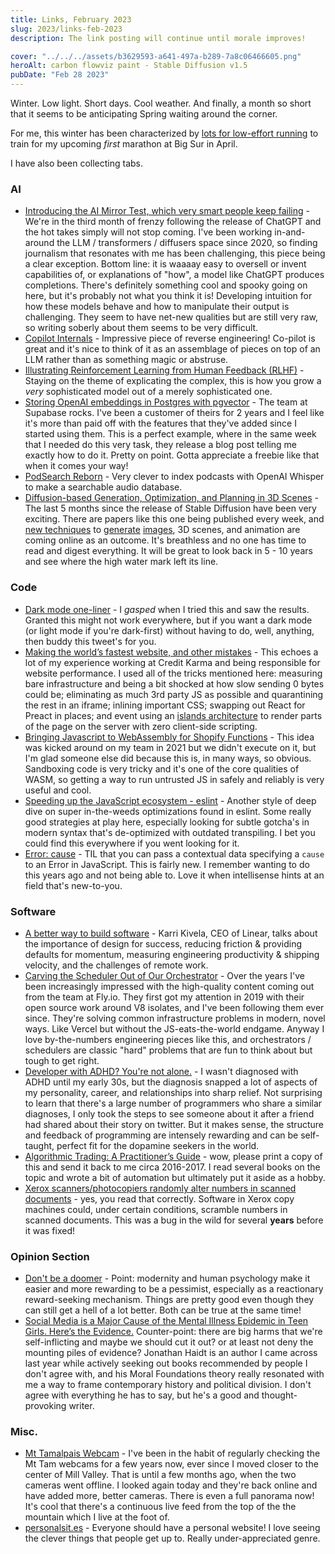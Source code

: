 ```yaml
---
title: Links, February 2023
slug: 2023/links-feb-2023
description: The link posting will continue until morale improves!

cover: "../../../assets/b3629593-a641-497a-b289-7a8c06466605.png"
heroAlt: carbon flowviz paint - Stable Diffusion v1.5
pubDate: "Feb 28 2023"
---
```


Winter. Low light. Short days. Cool weather. And finally, a month so short that it seems to be anticipating Spring waiting around the corner.

For me, this winter has been characterized by [lots for low-effort running](https://www.strava.com/athletes/3256286) to train for my upcoming _first_ marathon at Big Sur in April.

I have also been collecting tabs.

### AI
- [Introducing the AI Mirror Test, which very smart people keep failing](https://www.theverge.com/23604075/ai-chatbots-bing-chatgpt-intelligent-sentient-mirror-test) - We're in the third month of frenzy following the release of ChatGPT and the hot takes simply will not stop coming. I've been working in-and-around the LLM / transformers / diffusers space since 2020, so finding journalism that resonates with me has been challenging, this piece being a clear exception. Bottom line: it is waaaay easy to oversell or invent capabilities of, or explanations of "how", a model like ChatGPT produces completions. There's definitely something cool and spooky going on here, but it's probably not what you think it is! Developing intuition for how these models behave and how to manipulate their output is challenging. They seem to have net-new qualities but are still very raw, so writing soberly about them seems to be very difficult.
- [Copilot Internals](https://thakkarparth007.github.io/copilot-explorer/posts/copilot-internals.html) - Impressive piece of reverse engineering! Co-pilot is great and it's nice to think of it as an assemblage of pieces on top of an LLM rather than as something magic or abstruse.
- [Illustrating Reinforcement Learning from Human Feedback (RLHF)](https://huggingface.co/blog/rlhf) - Staying on the theme of explicating the complex, this is how you grow a _very_ sophisticated model out of a merely sophisticated one.
- [Storing OpenAI embeddings in Postgres with pgvector](https://supabase.com/blog/openai-embeddings-postgres-vector) - The team at Supabase rocks. I've been a customer of theirs for 2 years and I feel like it's more than paid off with the features that they've added since I started using them. This is a perfect example, where in the same week that I needed do this very task, they release a blog post telling me exactly how to do it. Pretty on point. Gotta appreciate a freebie like that when it comes your way!
- [PodSearch Reborn](https://www.david-smith.org/blog/2023/02/02/podsearch-reborn/) - Very clever to index podcasts with OpenAI Whisper to make a searchable audio database. 
- [Diffusion-based Generation, Optimization, and Planning in 3D Scenes](https://arxiv.org/abs/2301.06015) - The last 5 months since the release of Stable Diffusion have been very exciting. There are papers like this one being published every week, and [new techniques](https://huggingface.co/spaces/kadirnar/stable-diffusion-2-infinite-zoom-out) to [generate](https://huggingface.co/spaces/akhaliq/Analog-Diffusion) [images](https://huggingface.co/lllyasviel/ControlNet), 3D scenes, and animation are coming online as an outcome. It's breathless and no one has time to read and digest everything. It will be great to look back in 5 - 10 years and see where the high water mark left its line.


### Code

- [Dark mode one-liner](https://twitter.com/flaviocopes/status/1627609246014619649) - I _gasped_ when I tried this and saw the results. Granted this might not work everywhere, but if you want a dark mode (or light mode if you're dark-first) without having to do, well, anything, then buddy this tweet's for you.
- [Making the world’s fastest website, and other mistakes](https://dev.to/tigt/making-the-worlds-fastest-website-and-other-mistakes-56na) - This echoes a lot of my experience working at Credit Karma and being responsible for website performance. I used all of the tricks mentioned here: measuring bare infrastructure and being a bit shocked at how slow sending 0 bytes could be; eliminating as much 3rd party JS as possible and quarantining the rest in an iframe; inlining important CSS; swapping out React for Preact in places; and event using an [islands architecture](https://jasonformat.com/islands-architecture/) to render parts of the page on the server with zero client-side scripting.
- [Bringing Javascript to WebAssembly for Shopify Functions](https://shopify.engineering/javascript-in-webassembly-for-shopify-functions) - This idea was kicked around on my team in 2021 but we didn't execute on it, but I'm glad someone else did because this is, in many ways, so obvious. Sandboxing code is very tricky and it's one of the core qualities of WASM, so getting a way to run untrusted JS in safely and reliably is very useful and cool.
- [Speeding up the JavaScript ecosystem - eslint](https://marvinh.dev/blog/speeding-up-javascript-ecosystem-part-3/) - Another style of deep dive on super in-the-weeds optimizations found in eslint. Some really good strategies at play here, especially looking for subtle gotcha's in modern syntax that's de-optimized with outdated transpiling. I bet you could find this everywhere if you went looking for it.
- [Error: cause](https://developer.mozilla.org/en-US/docs/Web/JavaScript/Reference/Global_Objects/Error/cause) - TIL that you can pass a contextual data specifying a `cause` to an Error in JavaScript. This is fairly new. I remember wanting to do this years ago and not being able to. Love it when intellisense hints at an field that's new-to-you.

### Software

- [A better way to build software](https://sarharibhakti.substack.com/p/a-better-way-to-build-software) - Karri Kivela, CEO of Linear, talks about the importance of design for success, reducing friction & providing defaults for momentum, measuring engineering productivity & shipping velocity, and the challenges of remote work.
- [Carving the Scheduler Out of Our Orchestrator](https://fly.io/blog/carving-the-scheduler-out-of-our-orchestrator/) - Over the years I've been increasingly impressed with the high-quality content coming out from the team at Fly.io. They first got my attention in 2019 with their open source work around V8 isolates, and I've been following them ever since. They're solving common infrastructure problems in modern, novel ways. Like Vercel but without the JS-eats-the-world endgame. Anyway I love by-the-numbers engineering pieces like this, and orchestrators / schedulers are classic "hard" problems that are fun to think about but tough to get right.
- [Developer with ADHD? You're not alone.](https://stackoverflow.blog/2023/02/19/developer-with-adhd-youre-not-alone/) - I wasn't diagnosed with ADHD until my early 30s, but the diagnosis snapped a lot of aspects of my personality, career, and relationships into sharp relief. Not surprising to learn that there's a large number of programmers who share a similar diagnoses, I only took the steps to see someone about it after a friend had shared about their story on twitter. But it makes sense, the structure and feedback of programming are intensely rewarding and can be self-taught, perfect fit for the dopamine seekers in the world.
- [Algorithmic Trading: A Practitioner’s Guide](https://henrikwarne.com/2023/02/12/algorithmic-trading-a-practitioners-guide/) - wow, please print a copy of this and send it back to me circa 2016-2017. I read several books on the topic and wrote a bit of automation but ultimately put it aside as a hobby.
- [Xerox scanners/photocopiers randomly alter numbers in scanned documents](http://www.dkriesel.com/en/blog/2013/0802_xerox-workcentres_are_switching_written_numbers_when_scanning) - yes, you read that correctly. Software in Xerox copy machines could, under certain conditions, scramble numbers in scanned documents. This was a bug in the wild for several **years** before it was fixed!


### Opinion Section

- [Don't be a doomer](https://noahpinion.substack.com/p/dont-be-a-doomer) - Point: modernity and human psychology make it easier and more rewarding to be a pessimist, especially as a reactionary reward-seeking mechanism. Things are pretty good even though they can still get a hell of a lot better. Both can be true at the same time!
- [Social Media is a Major Cause of the Mental Illness Epidemic in Teen Girls. Here’s the Evidence.](https://jonathanhaidt.substack.com/p/social-media-mental-illness-epidemic) Counter-point: there are big harms that we're self-inflicting and maybe we should cut it out? or at least not deny the mounting piles of evidence? Jonathan Haidt is an author I came across last year while actively seeking out books recommended by people I don't agree with, and his Moral Foundations theory really resonated with me a way to frame contemporary history and political division. I don't agree with everything he has to say, but he's a good and thought-provoking writer.


### Misc.

- [Mt Tamalpais Webcam](https://alertca.live/cam-console/2192) - I've been in the habit of regularly checking the Mt Tam webcams for a few years now, ever since I moved closer to the center of Mill Valley. That is until a few months ago, when the two cameras went offline. I looked again today and they're back online and have added more, better cameras. There is even a full panorama now! It's cool that there's a continuous live feed from the top of the the mountain which I live at the foot of.
- [personalsit.es](https://personalsit.es/) - Everyone should have a personal website! I love seeing the clever things that people get up to. Really under-appreciated genre.